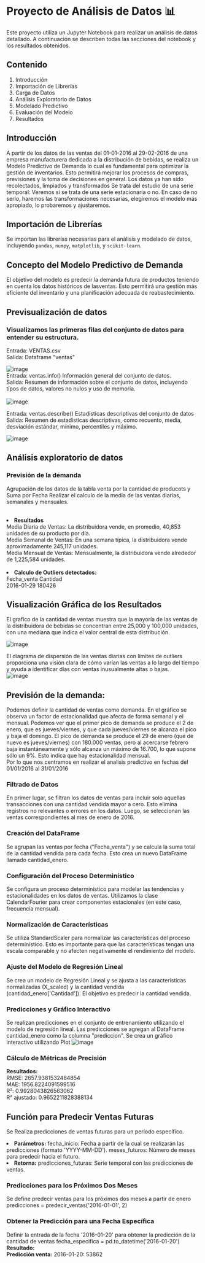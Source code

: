 # Proyecto de Análisis de Datos 📊 

Este proyecto utiliza un Jupyter Notebook para realizar un análisis de datos detallado. A continuación se describen todas las secciones del notebook y los resultados obtenidos.

## Contenido

1. Introducción
2. Importación de Librerías
3. Carga de Datos
4. Análisis Exploratorio de Datos
5. Modelado Predictivo
6. Evaluación del Modelo
7. Resultados

## Introducción

A partir de los datos de las ventas del 01-01-2016 al 29-02-2016 de una empresa manufacturera dedicada a la distribución de bebidas, se realiza un Modelo Predictivo de Demanda lo cual es fundamental para optimizar la gestión de inventarios.
Esto permitirá mejorar los procesos de compras, previsiones y la toma de decisiones en general.
Los datos ya han sido recolectados, limpiados y transformados Se trata del estudio de una serie temporal: Veremos si se trata de una serie estacionaria o no. En caso de no serlo, haremos las transformaciones necesarias, elegiremos el modelo más apropiado, lo probaremos y ajustaremos.

## Importación de Librerías

Se importan las librerías necesarias para el análisis y modelado de datos, incluyendo `pandas`, `numpy`, `matplotlib`, y `scikit-learn`.

## Concepto del Modelo Predictivo de Demanda
El objetivo del modelo es predecir la demanda futura de productos teniendo en cuenta los datos históricos de lasventas.
Esto permitirá una gestión más eficiente del inventario y una planificación adecuada de reabastecimiento.

## Previsualización de datos
### Visualizamos las primeras filas del conjunto de datos para entender su estructura.
Entrada: VENTAS.csv<br>
Salida: Dataframe "ventas"<br>

![image](https://github.com/leymilena2531/Proyecto-Final-Distribuidora-Oasis-/assets/30348827/09029698-6cce-4c54-8a6c-5b53a2991ee2)
<br>
Entrada: ventas.info() Información general del conjunto de datos.<br>
Salida: Resumen de información sobre el conjunto de datos, incluyendo tipos de datos, valores no nulos y uso de memoria.<br>
<br>
![image](https://github.com/leymilena2531/Proyecto-Final-Distribuidora-Oasis-/assets/30348827/07cb96ed-20c8-4746-9714-9b3ad7a8c39e)
<br>

Entrada: ventas.describe() Estadísticas descriptivas del conjunto de datos<br>
Salida: Resumen de estadísticas descriptivas, como recuento, media, desviación estándar, mínimo, percentiles y máximo.<br>

![image](https://github.com/leymilena2531/Proyecto-Final-Distribuidora-Oasis-/assets/30348827/8f0768ab-daa4-4533-8113-b6c98878acc2)

## Análisis exploratorio de datos
### Previsión de la demanda
Agrupación de los datos de la tabla venta por la cantidad de producots y Suma por Fecha
Realizar el calculo de la media de las ventas diarias, semanales y mensuales.<br>
<br>
<li><b>Resultados </b><br>
Media Diaria de Ventas: La distribuidora vende, en promedio, 40,853 unidades de su producto por día.<br>
Media Semanal de Ventas: En una semana típica, la distribuidora vende aproximadamente 245,117 unidades. <br>
Media Mensual de Ventas: Mensualmente, la distribuidora vende alrededor de 1,225,584 unidades. <br>
<br>
<li><b>Calculo de Outliers detectados: </b><br>
 Fecha_venta    Cantidad<br>
 2016-01-29     180426 <br>

## Visualización Gráfica de los Resultados <br>
El grafico de la cantidad de ventas muestra que la mayoría de las ventas de la distribuidora de bebidas se concentran entre 25,000 y 100,000 unidades, con una mediana que indica el valor central de esta distribución.
  
 ![image](https://github.com/leymilena2531/Proyecto-Final-Distribuidora-Oasis-/assets/30348827/b10368ed-2bbb-49b0-be97-2d7ee56830d1)

El diagrama de dispersión de las ventas diarias con límites de outliers proporciona una visión clara de cómo varían las ventas a lo largo del tiempo y ayuda a identificar días con ventas inusualmente altas o bajas.<br>
 ![image](https://github.com/leymilena2531/Proyecto-Final-Distribuidora-Oasis-/assets/30348827/16edaf86-096f-4053-a1ee-e257045017d8)



## Previsión de la demanda: <br>
Podemos definir la cantidad de ventas como demanda. En el gráfico se observa un factor de estacionalidad que afecta de forma semanal y el mensual.
Podemos ver que el primer pico de demanda se produce el 2 de enero, que es jueves/viernes, y que cada jueves/viernes se alcanza el pico y baja el domingo. El pico de demanda se produce el 29 de enero (que de nuevo es jueves/viernes) con 180.000 ventas, pero al acercarse febrero baja instantáneamente y sólo alcanza un máximo de 16.700, lo que supone sólo un 9%. Esto indica que hay estacionalidad mensual.<br>
Por lo que nos centramos en realizar el analisis predictivo en fechas del 01/01/2016 al 31/01/2016

### Filtrado de Datos
En primer lugar, se filtran los datos de ventas para incluir solo aquellas transacciones con una cantidad vendida mayor a cero. Esto elimina registros no relevantes o errores en los datos.
Luego, se seleccionan las ventas correspondientes al mes de enero de 2016.
### Creación del DataFrame
Se agrupan las ventas por fecha ("Fecha_venta") y se calcula la suma total de la cantidad vendida para cada fecha. Esto crea un nuevo DataFrame llamado cantidad_enero.
### Configuración del Proceso Determinístico
Se configura un proceso determinístico para modelar las tendencias y estacionalidades en los datos de ventas. Utilizamos la clase CalendarFourier para crear componentes estacionales (en este caso, frecuencia mensual).
### Normalización de Características
Se utiliza StandardScaler para normalizar las características del proceso determinístico. Esto es importante para que las características tengan una escala comparable y no afecten negativamente el rendimiento del modelo.
### Ajuste del Modelo de Regresión Lineal
Se crea un modelo de Regresión Lineal y se ajusta a las características normalizadas (X_scaled) y la cantidad vendida (cantidad_enero['Cantidad']). El objetivo es predecir la cantidad vendida.
### Predicciones y Gráfico Interactivo
Se realizan predicciones en el conjunto de entrenamiento utilizando el modelo de regresión lineal.
Las predicciones se agregan al DataFrame cantidad_enero como la columna "prediccion".
Se crea un gráfico interactivo utilizando Plot
![image](https://github.com/leymilena2531/Proyecto-Final-Distribuidora-Oasis-/assets/30348827/17a9b6c7-11c8-4a8a-a13c-7b813fdd72f3)
### Cálculo de Métricas de Precisión
<b>Resultados: </b><br>
RMSE: 2657.9381532484854<br>
MAE: 1956.8224091599516<br>
R²: 0.9928043826563062<br>
R² ajustado: 0.9652211828388134<br>

## Función para Predecir Ventas Futuras
Se Realiza predicciones de ventas futuras para un período específico.
<li><b>Parámetros:</b>
fecha_inicio: Fecha a partir de la cual se realizarán las predicciones (formato 'YYYY-MM-DD').
meses_futuros: Número de meses para predecir hacia el futuro.
<li><b>Retorna:</b>
predicciones_futuras: Serie temporal con las predicciones de ventas.

 ###  Predicciones para los Próximos Dos Meses
Se define predecir ventas para los próximos dos meses a partir de enero
predicciones = predecir_ventas('2016-01-01', 2)

### Obtener la Predicción para una Fecha Específica
Definir la entrada de la fecha '2016-01-20' para obtener la predicción de la cantidad de ventas
fecha_especifica = pd.to_datetime('2016-01-20')
<b>Resultado: </b><br>
<b>Predicción venta:</b> 2016-01-20: 53862
